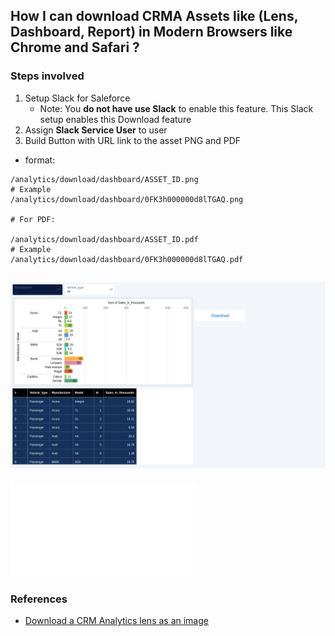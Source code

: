## How I can download CRMA Assets like (Lens, Dashboard, Report) in Modern Browsers like Chrome and Safari ?

### Steps involved

1. Setup Slack for Saleforce
    - Note: You **do not have use Slack** to enable this feature. This Slack setup enables this Download feature
2. Assign **Slack Service User** to user
3. Build Button with URL link to the asset PNG and PDF
- format:
```
/analytics/download/dashboard/ASSET_ID.png
# Example
/analytics/download/dashboard/0FK3h000000d8lTGAQ.png

# For PDF:

/analytics/download/dashboard/ASSET_ID.pdf
# Example
/analytics/download/dashboard/0FK3h000000d8lTGAQ.pdf

```
![Sample PNG](img/0FK3h000000d8lTGAQ.png)
----
![Sample PDF](img/0FK3h000000d8lTGAQ.pdf)


### References
- [Download a CRM Analytics lens as an image](https://developer.salesforce.com/docs/atlas.en-us.api_analytics.meta/api_analytics/analytics_api_download_example_crma_lens_png.htm)
